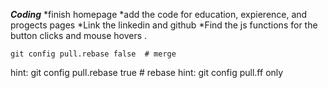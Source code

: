 
*****Coding*****
    *finish homepage
    *add the code for education, expierence, and progects pages
    *Link the linkedin and github
    *Find the js functions for the button clicks and mouse hovers .

    git config pull.rebase false  # merge
hint:   git config pull.rebase true   # rebase
hint:   git config pull.ff only 